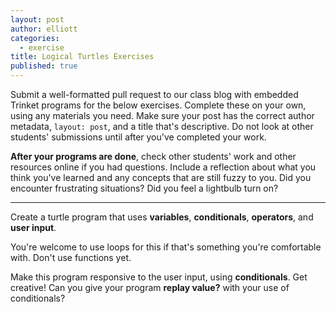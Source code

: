 ```yaml
---
layout: post
author: elliott
categories:
  - exercise
title: Logical Turtles Exercises
published: true
---
```


Submit a well-formatted pull request to our class blog with embedded Trinket programs for the below exercises.
Complete these on your own, using any materials you need. Make sure your post has the correct author metadata,
`layout: post`, and a title that's descriptive. Do not
look at other students' submissions until after you've completed your work.  

**After your programs are done**, check other students' work and other resources online if you had questions.
Include a reflection about what you think you've learned and any concepts that are still fuzzy to you.
Did you encounter frustrating situations? Did you feel a lightbulb turn on?

___

Create a turtle program that uses **variables**, **conditionals**, **operators**, and **user input**.

You're welcome to use loops for this if that's something you're comfortable with.  Don't use functions
yet.

Make this program responsive to the user input, using **conditionals**.  Get creative! Can you give your
program **replay value?** with your use of conditionals?